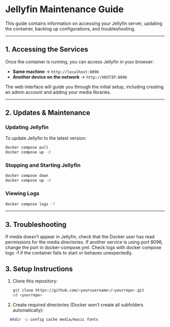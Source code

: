 # Jellyfin Maintenance Guide

This guide contains information on accessing your Jellyfin server, updating the container, backing up configurations, and troubleshooting.

---

## 1. Accessing the Services
Once the container is running, you can access Jellyfin in your browser:


- **Same machine** → `http://localhost:8096`  
- **Another device on the network** → `http://HOSTIP:8096`  

The web interface will guide you through the initial setup, including creating an admin account and adding your media libraries.

---

## 2. Updates & Maintenance

### Updating Jellyfin
To update Jellyfin to the latest version:

```bash
docker compose pull
docker compose up -d

```
### Stopping and Starting Jellyfin
```bash
docker compose down
docker compose up -d
 ```
### Viewing Logs

```bash
docker compose logs -f
```
---

## 3. Troubleshooting

If media doesn’t appear in Jellyfin, check that the Docker user has read permissions for the media directories.
If another service is using port 8096, change the port in docker-compose.yml.
Check logs with docker compose logs -f if the container fails to start or behaves unexpectedly.



## 3. Setup Instructions
1. Clone this repository:  
   ```bash
   git clone https://github.com/<yourusername>/<yourrepo>.git
   cd <yourrepo>

2. Create required directories (Docker won’t create all subfolders automatically):
   
 ```bash
   mkdir -p config cache media/music fonts

